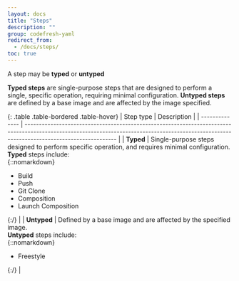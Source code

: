 ```yaml
---
layout: docs
title: "Steps"
description: ""
group: codefresh-yaml
redirect_from:
  - /docs/steps/
toc: true
---
```

A step may be **typed** or **untyped**

**Typed steps** are single-purpose steps that are designed to perform a single, specific operation, requiring minimal configuration.
**Untyped steps** are defined by a base image and are affected by the image specified.

{: .table .table-bordered .table-hover}
| Step type      | Description                                                                                                                                                                                  |
| -------------- | -------------------------------------------------------------------------------------------------------------------------------------------------------------------------------------------- |
| **Typed**      | Single-purpose steps designed to perform specific operation, and requires minimal configuration. <br/>**Typed** steps include:<br/>{::nomarkdown}<ul><li>Build</li><li>Push</li><li>Git Clone</li><li>Composition</li><li>Launch Composition</li></ul>{:/} |
| **Untyped**    | Defined by a base image and are affected by the specified image. <br/>**Untyped** steps include: <br/> {::nomarkdown}<ul><li>Freestyle</li></ul>{:/} |


